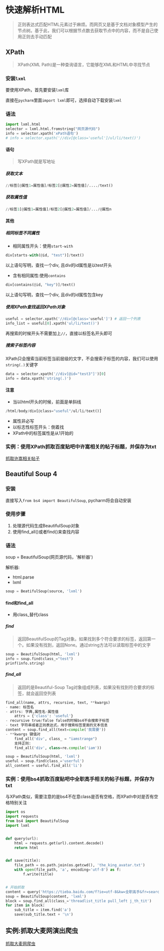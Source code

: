 # 快速解析HTML

> 正则表达式匹配HTML元素过于麻烦。而网页又是基于文档对象模型产生的节点树。基于此，我们可以根据节点数去获取节点中的内容，而不是自己使用正则去手动匹配

## XPath

> XPath(XML Path)是一种查询语言，它能够在XML和HTML中寻找节点

### 安装`lxml`

要使用XPath，首先要安装`lxml`库

直接在`pycharm`里面`import lxml`即可，选择自动下载安装`lxml`

### 语法

```python
import lxml.html
selector = lxml.html.fromstring("网页源代码")
info = selector.xpath('xPath语句')
# info = selector.xpath('//div[@class='useful']/ul/li/text()')
```

#### 语句

> 写XPath就是写地址

##### 获取文本

```python
//标签[@属性1=属性值]/标签2[@属性2=属性值]/..../text()
```

##### 获取属性值

```python
//标签1[@属性1=属性值]/标签2[@属性2=属性值]/.../@属性n
```

#### 其他

##### 相同标签不同属性

- 相同属性开头：使用`start-with`

```python
div[starts-with(@id, "test")]/text()
```

以上语句写明，查找一个div, 且div的id属性是以test开头

- 含有相同属性:使用`contains`

```python
div[contains(@id, "key")]/text()
```

以上语句写明，查找一个div, 且div的id属性包含key

##### 使用XPath查找返回XPath对象

```python
useful = selector.xpath('//div[@class='useful']') # 返回一个列表
info_list = useful[0].xpath('ul/li/text()')
```

再搜索的时候开头不需要加上`//`，直接以标签名开头即可

##### 搜索子标签内容

XPath只会搜索当前标签当前层级的文字，不会搜索子标签的内容，我们可以使用`string(.)`关键字

```python
data = selector.xpath('//div[@id="test3"]')[0]
info = data.xpath('string(.)')
```

#### 注意

- 当以html开头的时候，前面是单斜线

```python
/html/body/div[@class="useful"/ul/li/text()]
```

- 属性非必写
- 以标志性标签开头：倒着找
- XPath中的标签属性是从1开始的

### 实例：使用XPath抓取百度贴吧中许嵩相关的帖子标题，并保存为txt

[抓取许嵩相关帖子](./抓取许嵩相关帖子.md)

## Beautiful Soup 4

### 安装

直接写入`from bs4 import BeautifulSoup`, pycharm将会自动安装

### 使用步骤

1. 处理源代码生成BeautifulSoup对象
2. 使用find_all()或者find()来查找内容

### 语法

soup = BeautifulSoup(网页源代码，'解析器')

解析器:

- html.parse
- lxml

```python
soup = BeatifulSoup(source, 'lxml')
```

#### find和find_all

- 用class_替代class

##### find

>  返回BeautifulSoup的Tag对象。如果找到多个符合要求的标签，返回第一个。如果没有找到，返回None。通过string方法可以读取标签中的文字

```python
soup = BeautifulSoup(html, 'lxml')
info = soup.find(class_="test")
prinf(info.string)
```

##### find_all

> 返回的是Beautiful-Soup Tag对象组成列表，如果没有找到符合要求的标签，就会返回空列表

```python
find_all(name, attrs, recursive, text, **kwargs)
- name: 标签名
- attrs: 字典,属性名-属性值
	attrs = {'class': 'useful'}
- recursive true/false false的时候bs4不会搜索子标签
- text 字符串或者正则表达式，用于搜索标签里面的文本信息
content = soup.find_all(text=compile('我需要'))
- **kwargs 键值对
	find_all('div', class_ = "iamstrange")
    支持正则:
    find_all('div', class=re.compile('iam'))
```

```python
soup = BeautifulSoup(html, 'lxml')
useful = soup.find(class_='userful')
all_content = useful.find_all('li')
```

### 实例：使用bs4抓取百度贴吧中全职高手相关的帖子标题，并保存为txt

与XPath类似，需要注意的是bs4不在意class是否有空格，而XPath中对是否有空格特别关注

```python
import os
import requests
from bs4 import BeautifulSoup
import lxml


def query(url):
    html = requests.get(url).content.decode()
    return html


def save(title):
    file_path = os.path.join(os.getcwd(), 'the_king_avatar.txt')
    with open(file_path, 'a', encoding='utf-8') as f:
        f.write(title)


# 开始抓取
content = query('https://tieba.baidu.com/f?ie=utf-8&kw=全职高手&fr=search')
soup = BeautifulSoup(content, 'lxml')
block = soup.find_all(class_='threadlist_title pull_left j_th_tit')
for item in block:
    sub_title = item.find('a')
    save(sub_title.text + '\n')

```

## 实例:抓取大麦网演出爬虫

[抓取大麦网爬虫](抓取大麦网爬虫.md)